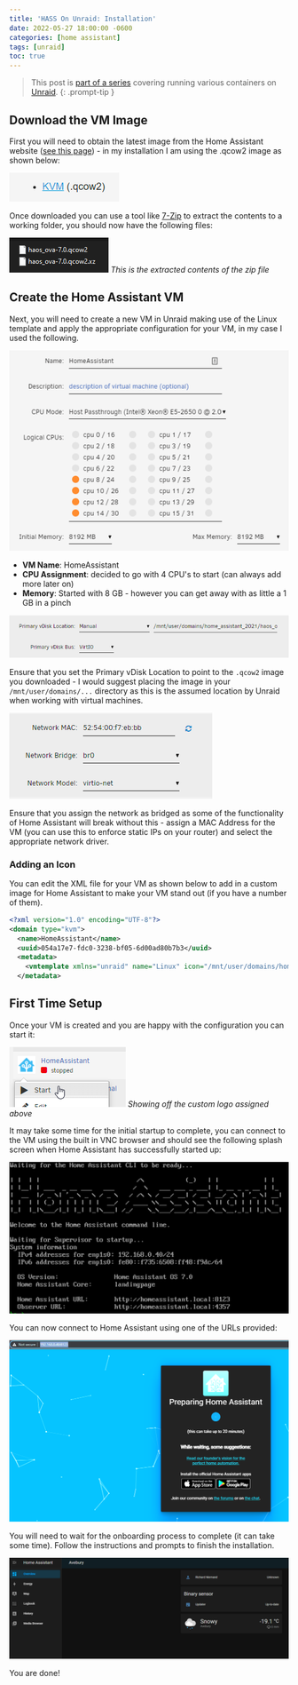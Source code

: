 ```yaml
---
title: 'HASS On Unraid: Installation'
date: 2022-05-27 18:00:00 -0600
categories: [home assistant]
tags: [unraid]
toc: true
---
```


> This post is [part of a series](https://www.richardn.ca/series/#unraid-containers-2022) covering running various containers on [Unraid](https://unraid.net/).
{: .prompt-tip }

## Download the VM Image
First you will need to obtain the latest image from the Home Assistant website ([see this page](https://www.home-assistant.io/installation/alternative)) - in my installation I am using the .qcow2 image as shown below:

![](/assets/img/2022/2022-05-27/001.png)

Once downloaded you can use a tool like [7-Zip](https://www.7-zip.org/) to extract the contents to a working folder, you should now have the following files:

![](/assets/img/2022/2022-05-27/002.png)
_This is the extracted contents of the zip file_

## Create the Home Assistant VM
Next, you will need to create a new VM in Unraid making use of the Linux template and apply the appropriate configuration for your VM, in my case I used the following.

![](/assets/img/2022/2022-05-27/003.png)

- **VM Name**: HomeAssistant
- **CPU Assignment**: decided to go with 4 CPU's to start (can always add more later on)
- **Memory**: Started with 8 GB - however you can get away with as little a 1 GB in a pinch

![](/assets/img/2022/2022-05-27/004.png)

Ensure that you set the Primary vDisk Location to point to the `.qcow2` image you downloaded - I would suggest placing the image in your `/mnt/user/domains/...` directory as this is the assumed location by Unraid when working with virtual machines.

![](/assets/img/2022/2022-05-27/005.png)

Ensure that you assign the network as bridged as some of the functionality of Home Assistant will break without this - assign a MAC Address for the VM (you can use this to enforce static IPs on your router) and select the appropriate network driver.

### Adding an Icon
You can edit the XML file for your VM as shown below to add in a custom image for Home Assistant to make your VM stand out (if you have a number of them).

```xml
<?xml version="1.0" encoding="UTF-8"?>
<domain type="kvm">
  <name>HomeAssistant</name>
  <uuid>054a17e7-fdc0-3238-bf05-6d00ad80b7b3</uuid>
  <metadata>
    <vmtemplate xmlns="unraid" name="Linux" icon="/mnt/user/domains/home_assistant_2021/logo.png" os="linux"/>
  </metadata>
```

## First Time Setup
Once your VM is created and you are happy with the configuration you can start it:

![](/assets/img/2022/2022-05-27/006.png)
_Showing off the custom logo assigned above_

It may take some time for the initial startup to complete, you can connect to the VM using the built in VNC browser and should see the following splash screen when Home Assistant has successfully started up:

![](/assets/img/2022/2022-05-27/007.png)

You can now connect to Home Assistant using one of the URLs provided:

![](/assets/img/2022/2022-05-27/008.png)

You will need to wait for the onboarding process to complete (it can take some time). Follow the instructions and prompts to finish the installation.

![](/assets/img/2022/2022-05-27/009.png)

You are done!
